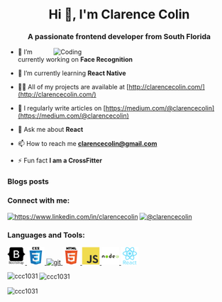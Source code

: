 <h1 align="center">Hi 👋, I'm Clarence Colin</h1>
<h3 align="center">A passionate frontend developer from South Florida</h3>
<img align="right" alt="Coding" width="400" src="https://cdn.dribbble.com/users/330915/screenshots/3587000/10_coding_dribbble.gif">

- 🔭 I’m currently working on **Face Recognition**

- 🌱 I’m currently learning **React Native**

- 👨‍💻 All of my projects are available at [http://clarencecolin.com/](http://clarencecolin.com/)

- 📝 I regularly write articles on [https://medium.com/@clarencecolin](https://medium.com/@clarencecolin)

- 💬 Ask me about **React**

- 📫 How to reach me **clarencecolin@gmail.com**

- ⚡ Fun fact **I am a CrossFitter**

### Blogs posts
<!-- BLOG-POST-LIST:START -->
<!-- BLOG-POST-LIST:END -->

<h3 align="left">Connect with me:</h3>
<p align="left">
<a href="https://linkedin.com/in/https://www.linkedin.com/in/clarencecolin" target="blank"><img align="center" src="https://raw.githubusercontent.com/rahuldkjain/github-profile-readme-generator/master/src/images/icons/Social/linked-in-alt.svg" alt="https://www.linkedin.com/in/clarencecolin" height="30" width="40" /></a>
<a href="https://medium.com/@clarencecolin" target="blank"><img align="center" src="https://raw.githubusercontent.com/rahuldkjain/github-profile-readme-generator/master/src/images/icons/Social/medium.svg" alt="@clarencecolin" height="30" width="40" /></a>
</p>

<h3 align="left">Languages and Tools:</h3>
<p align="left"> <a href="https://getbootstrap.com" target="_blank" rel="noreferrer"> <img src="https://raw.githubusercontent.com/devicons/devicon/master/icons/bootstrap/bootstrap-plain-wordmark.svg" alt="bootstrap" width="40" height="40"/> </a> <a href="https://www.w3schools.com/css/" target="_blank" rel="noreferrer"> <img src="https://raw.githubusercontent.com/devicons/devicon/master/icons/css3/css3-original-wordmark.svg" alt="css3" width="40" height="40"/> </a> <a href="https://git-scm.com/" target="_blank" rel="noreferrer"> <img src="https://www.vectorlogo.zone/logos/git-scm/git-scm-icon.svg" alt="git" width="40" height="40"/> </a> <a href="https://www.w3.org/html/" target="_blank" rel="noreferrer"> <img src="https://raw.githubusercontent.com/devicons/devicon/master/icons/html5/html5-original-wordmark.svg" alt="html5" width="40" height="40"/> </a> <a href="https://developer.mozilla.org/en-US/docs/Web/JavaScript" target="_blank" rel="noreferrer"> <img src="https://raw.githubusercontent.com/devicons/devicon/master/icons/javascript/javascript-original.svg" alt="javascript" width="40" height="40"/> </a> <a href="https://nodejs.org" target="_blank" rel="noreferrer"> <img src="https://raw.githubusercontent.com/devicons/devicon/master/icons/nodejs/nodejs-original-wordmark.svg" alt="nodejs" width="40" height="40"/> </a> <a href="https://reactjs.org/" target="_blank" rel="noreferrer"> <img src="https://raw.githubusercontent.com/devicons/devicon/master/icons/react/react-original-wordmark.svg" alt="react" width="40" height="40"/> </a> </p>

<p><img align="left" src="https://github-readme-stats.vercel.app/api/top-langs?username=ccc1031&show_icons=true&locale=en&layout=compact" alt="ccc1031" /></p>

<p>&nbsp;<img align="center" src="https://github-readme-stats.vercel.app/api?username=ccc1031&show_icons=true&locale=en" alt="ccc1031" /></p>

<p><img align="center" src="https://github-readme-streak-stats.herokuapp.com/?user=ccc1031&" alt="ccc1031" /></p>

<!--
**CCC1031/CCC1031** is a ✨ _special_ ✨ repository because its `README.md` (this file) appears on your GitHub profile.

Here are some ideas to get you started:

- 🔭 I’m currently working on ...
- 🌱 I’m currently learning ...
- 👯 I’m looking to collaborate on ...
- 🤔 I’m looking for help with ...
- 💬 Ask me about ...
- 📫 How to reach me: ...
- 😄 Pronouns: ...
- ⚡ Fun fact: ...
-->
